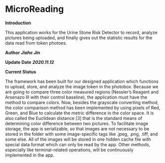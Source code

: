 # MicroReading

**Introduction**

This application works for the Urine Stone Risk Detector to record, analyze pictures being uploaded, and finally gives out the statistic results for the data read from token photoes. 

**Author** ***Jiahe Jin***

**Update Date** ***2020.11.12***

**Current Status**

The framework has been built for our designed application which functions to upload, store, and analyze the image token in the photobox. Because we are going to compare three color measured regions (Nessler’s Reagent and Arsenazo III with their control baseline), the application must have the method to compare colors. Now, besides the grayscale converting method, the color comparison method has been implemented by using pixels of Red, Green, and Blue to calculate the metric difference in the color space. It is also called the Euclidean distance [3] that is the standard means of determining color difference between two pictures. To facilitate image storage, the app is serializable, so that images are not necessary to be stored in the folder with some image-specific tags like .jpeg, .png, .tiff, and some else. All of the images will be stored in one hidden cache file with special data format which can only be read by the app.  Other methods, especially like terminal-related operations, will be continuously implemented in the app. 

